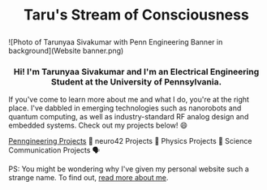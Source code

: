 # <p align="center">Taru's Stream of Consciousness</p>
![Photo of Tarunyaa Sivakumar with Penn Engineering Banner in background](Website banner.png)
### <p align="center">Hi! I'm Tarunyaa Sivakumar and I'm an Electrical Engineering Student at the University of Pennsylvania.</p>
If you've come to learn more about me and what I do, you're at the right place. I've dabbled in emerging technologies such as nanorobots and quantum computing, as well as industry-standard RF analog design and embedded systems. Check out my projects below! 😄

[Penngineering Projects](https://tarunyaa.github.io/penngineering-projects/) 🦾  neuro42 Projects 🧠  Physics Projects 🔭  Science Communication Projects 🗣
  
PS: You might be wondering why I've given my personal website such a strange name. To find out, [read more about me](https://tarunyaa.github.io/#more-about-me).

